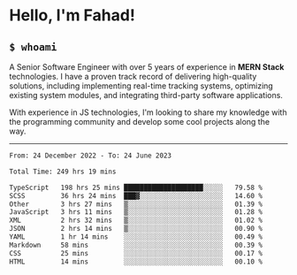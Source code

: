 <h1>Hello, I'm Fahad!</h1>

<h2><code>$ whoami</code></h2>

A Senior Software Engineer with over 5 years of experience in **MERN Stack** technologies. I have a proven track record of delivering high-quality solutions, including implementing real-time tracking systems, optimizing existing system modules, and integrating third-party software applications.

With experience in JS technologies, I'm looking to share my knowledge with the programming community and develop some cool projects along the way.

---

<!--START_SECTION:waka-->

```txt
From: 24 December 2022 - To: 24 June 2023

Total Time: 249 hrs 19 mins

TypeScript   198 hrs 25 mins ████████████████████░░░░░   79.58 %
SCSS         36 hrs 24 mins  ███▓░░░░░░░░░░░░░░░░░░░░░   14.60 %
Other        3 hrs 27 mins   ▒░░░░░░░░░░░░░░░░░░░░░░░░   01.39 %
JavaScript   3 hrs 11 mins   ▒░░░░░░░░░░░░░░░░░░░░░░░░   01.28 %
XML          2 hrs 32 mins   ▒░░░░░░░░░░░░░░░░░░░░░░░░   01.02 %
JSON         2 hrs 14 mins   ▒░░░░░░░░░░░░░░░░░░░░░░░░   00.90 %
YAML         1 hr 14 mins    ░░░░░░░░░░░░░░░░░░░░░░░░░   00.49 %
Markdown     58 mins         ░░░░░░░░░░░░░░░░░░░░░░░░░   00.39 %
CSS          25 mins         ░░░░░░░░░░░░░░░░░░░░░░░░░   00.17 %
HTML         14 mins         ░░░░░░░░░░░░░░░░░░░░░░░░░   00.10 %
```

<!--END_SECTION:waka-->

<!--
**heyFahad/heyFahad** is a ✨ _special_ ✨ repository because its `README.md` (this file) appears on your GitHub profile.

Here are some ideas to get you started:

- 🔭 I’m currently working on ...
- 🌱 I’m currently learning ...
- 👯 I’m looking to collaborate on ...
- 🤔 I’m looking for help with ...
- 💬 Ask me about ...
- 📫 How to reach me: ...
- 😄 Pronouns: ...
- ⚡ Fun fact: ...
-->
